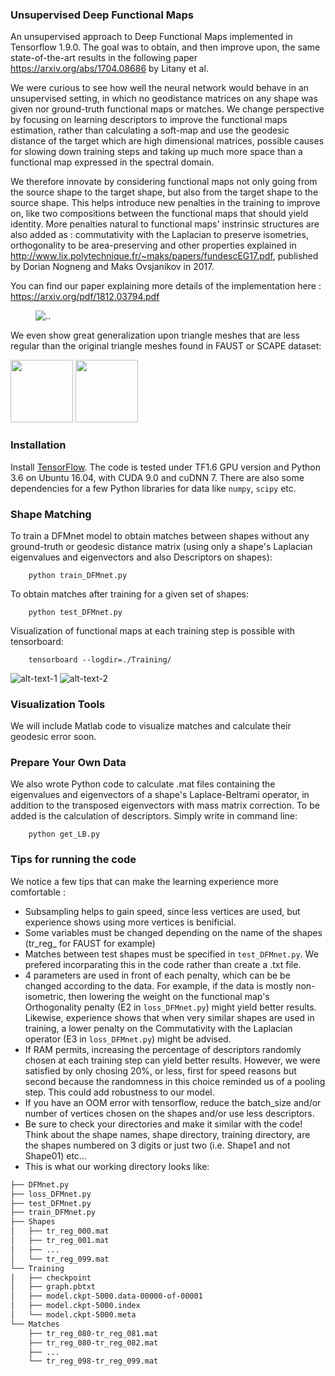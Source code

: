 ### Unsupervised Deep Functional Maps 
An unsupervised approach to Deep Functional Maps implemented in Tensorflow 1.9.0. The goal was to obtain, and then improve upon, the same state-of-the-art results in the following paper https://arxiv.org/abs/1704.08686 by Litany et al.

We were curious to see how well the neural network would behave in an unsupervised setting, in which no geodistance matrices on any shape was given nor ground-truth functional maps or matches. We change perspective by focusing on learning descriptors to improve the functional maps estimation, rather than calculating a soft-map and use the geodesic distance of the target which are high dimensional matrices, possible causes for slowing down training steps and taking up much more space than a functional map expressed in the spectral domain.

We therefore innovate by considering functional maps not only going from the source shape to the target shape, but also from the target shape to the source shape. This helps introduce new penalties in the training to improve on, like two compositions between the functional maps that should yield identity. More penalties natural to functional maps' instrinsic structures are also added as : commutativity with the Laplacian to preserve isometries, orthogonality to be area-preserving and other properties explained in http://www.lix.polytechnique.fr/~maks/papers/fundescEG17.pdf, published by Dorian Nogneng and Maks Ovsjanikov in 2017.

You can find our paper explaining more details of the implementation here : https://arxiv.org/pdf/1812.03794.pdf


<figure>
  <img src="https://github.com/JM-data/Unsupervised_FMnet/blob/master/Images/Compare_SCAPE_1.png" alt=".." title="Texture Tranfer between two FAUST shapes" />
</figure>

We even show great generalization upon triangle meshes that are less regular than the original triangle meshes found in FAUST or SCAPE dataset:

<p float="left">
  <img src="https://github.com/JM-data/Unsupervised_FMnet/blob/master/Images/original_faust_example.pdf" width="100" />
  <img src="https://github.com/JM-data/Unsupervised_FMnet/blob/master/Images/remesh_faust_example.pdf" width="100" /> 
</p>

### Installation

Install <a href="https://www.tensorflow.org/install/">TensorFlow</a>. The code is tested under TF1.6 GPU version and Python 3.6 on Ubuntu 16.04, with CUDA 9.0 and cuDNN 7. There are also some dependencies for a few Python libraries for data like `numpy`, `scipy` etc.

### Shape Matching

To train a DFMnet model to obtain matches between shapes without any ground-truth or geodesic distance matrix (using only a shape's Laplacian eigenvalues and eigenvectors and also Descriptors on shapes):

        python train_DFMnet.py

To obtain matches after training for a given set of shapes:

        python test_DFMnet.py
        
Visualization of functional maps at each training step is possible with tensorboard:

        tensorboard --logdir=./Training/

![alt-text-1](https://github.com/JM-data/Unsupervised_FMnet/blob/master/Images/FMnet.png "FMnet") ![alt-text-2](https://github.com/JM-data/Unsupervised_FMnet/blob/master/Images/OursAll.png "Our unsupervised approach")

### Visualization Tools
We will include Matlab code to visualize matches and calculate their geodesic error soon.

### Prepare Your Own Data
We also wrote Python code to calculate .mat files containing the eigenvalues and eigenvectors of a shape's Laplace-Beltrami operator, in addition to the transposed eigenvectors with mass matrix correction. To be added is the calculation of descriptors. Simply write in command line:

		python get_LB.py

### Tips for running the code
We notice a few tips that can make the learning experience more comfortable :
* Subsampling helps to gain speed, since less vertices are used, but experience shows using more vertices is benificial.
* Some variables must be changed depending on the name of the shapes (tr_reg_ for FAUST for example)
* Matches between test shapes must be specified in `test_DFMnet.py`. We prefered incorparating this in the code rather than create a .txt file.
* 4 parameters are used in front of each penalty, which can be be changed according to the data. For example, if the data is mostly non-isometric, then lowering the weight on the functional map's Orthogonality penalty (E2 in `loss_DFMnet.py`) might yield better results. Likewise, experience shows that when very similar shapes are used in training, a lower penalty on the Commutativity with the Laplacian operator (E3 in `loss_DFMnet.py`) might be advised.
* If RAM permits, increasing the percentage of descriptors randomly chosen at each training step can yield better results. However, we were satisfied by only chosing 20%, or less, first for speed reasons but second because the randomness in this choice reminded us of a pooling step. This could add robustness to our model.
* If you have an OOM error with tensorflow, reduce the batch_size and/or number of vertices chosen on the shapes and/or use less descriptors.
* Be sure to check your directories and make it similar with the code! Think about the shape names, shape directory, training directory, are the shapes numbered on 3 digits or just two (i.e. Shape1 and not Shape01) etc...
* This is what our working directory looks like:

```bash
├── DFMnet.py
├── loss_DFMnet.py
├── test_DFMnet.py
├── train_DFMnet.py
├── Shapes
│   ├── tr_reg_000.mat
│   ├── tr_reg_001.mat
│   ├── ...
│   └── tr_reg_099.mat
└── Training
│   ├── checkpoint
│   ├── graph.pbtxt
│   ├── model.ckpt-5000.data-00000-of-00001
│   ├── model.ckpt-5000.index
│   └── model.ckpt-5000.meta
└── Matches
    ├── tr_reg_080-tr_reg_081.mat
    ├── tr_reg_080-tr_reg_082.mat
    ├── ...
    └── tr_reg_098-tr_reg_099.mat
```
